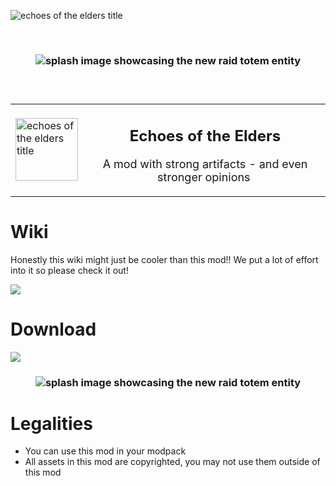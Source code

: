 <p><img src="https://raw.githubusercontent.com/white-whistle/EchoesOfTheElders/master/design/title_extraction.png" alt="echoes of the elders title" /></p>
<p>&nbsp;</p>
<h3 style="text-align: center;"><img src="https://raw.githubusercontent.com/white-whistle/EchoesOfTheElders/master/web/src/assets/screenshots/totem_entity.png" alt="splash image showcasing the new raid totem entity"  /></h3>
<h3 style="text-align: center;">&nbsp;</h3>

<table>
  <tbody>
    <tr>
      <td>
        <img align="left" width="100px" src="https://raw.githubusercontent.com/white-whistle/EchoesOfTheElders/master/design/simplified.svg" alt="echoes of the elders title" />
      </td>
      <td>
<h2 style="text-align: center;">Echoes of the Elders</h2>
<p style="text-align: center;"><span style="font-size: 18px;">A mod with strong artifacts - and even stronger opinions</span>&nbsp;</p>
      </td>
    </tr>
  </tbody>
</table>



# Wiki
Honestly this wiki might just be cooler than this mod!!
We put a lot of effort into it so please check it out!


<a href="https://white-whistle.github.io/EchoesOfTheElders/" target="_blank"><img src="https://img.shields.io/badge/take%20me%20there-050505?style=for-the-badge" /></a>

# Download
<a href="https://www.curseforge.com/minecraft/mc-mods/echoes-of-the-elders" target="_blank"><img src="https://img.shields.io/badge/curseforge-050505?style=for-the-badge&logo=curseforge" /></a>

<h3 style="text-align: center;"><img src="https://raw.githubusercontent.com/white-whistle/EchoesOfTheElders/master/web/src/assets/screenshots/showoff1.png" alt="splash image showcasing the new raid totem entity"  /></h3>

# Legalities
- You can use this mod in your modpack
- All assets in this mod are copyrighted, you may not use them outside of this mod
